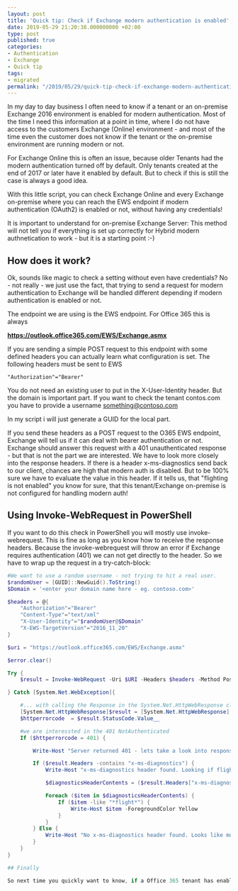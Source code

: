 ```yaml
---
layout: post
title: 'Quick tip: Check if Exchange modern authentication is enabled'
date: 2019-05-29 21:20:38.000000000 +02:00
type: post
published: true
categories:
- Authentication
- Exchange
- Quick tip
tags:
- migrated
permalink: "/2019/05/29/quick-tip-check-if-exchange-modern-authentication-is-enabled/"
---
```


In my day to day business I often need to know if a tenant or an on-premise Exchange 2016 environment is enabled for modern authentication. Most of the time I need this information at a point in time, where I do not have access to the customers Exchange (Online) environment - and most of the time even the customer does not know if the tenant or the on-premise environment are running modern or not.

For Exchange Online this is often an issue, because older Tenants had the modern authentication turned off by default. Only tenants created at the end of 2017 or later have it enabled by default. But to check if this is still the case is always a good idea.

With this little script, you can check Exchange Online and every Exchange on-premise where you can reach the EWS endpoint if modern authentication (OAuth2) is enabled or not, without having any credentials!

It is important to understand for on-premise Exchange Server: This method will not tell you if everything is set up correctly for Hybrid modern authnetication to work - but it is a starting point :-)

## How does it work?

Ok, sounds like magic to check a setting without even have credentials? No - not really - we just use the fact, that trying to send a request for modern authentication to Exchange will be handled different depending if modern authentication is enabled or not.

The endpoint we are using is the EWS endpoint. For Office 365 this is always

**https://outlook.office365.com/EWS/Exchange.asmx**

If you are sending a simple POST request to this endpoint with some defined headers you can actually learn what configuration is set. The following headers must be sent to EWS

    "Authorization"="Bearer"

You do not need an existing user to put in the X-User-Identity header. But the domain is important part. If you want to check the tenant contos.com you have to provide a username something@contoso.com

In my script i will just generate a GUID for the local part.

If you send these headers as a POST request to the O365 EWS endpoint, Exchange will tell us if it can deal with bearer authentication or not. Exchange should answer this request with a 401 unauthenticated response - but that is not the part we are interested. We have to look more closely into the response headers. If there is a header x-ms-diagnostics send back to our client, chances are high that modern auth is disabled. But to be 100% sure we have to evaluate the value in this header. If it tells us, that "flighting is not enabled" you know for sure, that this tenant/Exchange on-premise is not configured for handling modern auth!

## Using Invoke-WebRequest in PowerShell

If you want to do this check in PowerShell you will mostly use invoke-webrequest. This is fine as long as you know how to receive the response headers. Because the invoke-webrequest will throw an error if Exchange requires authentication (401) we can not get directly to the header. So we have to wrap up the request in a try-catch-block:

```powershell 
#We want to use a random username - not trying to hit a real user.
$randomUser = [GUID]::NewGuid().ToString()
$Domain = '<enter your domain name here - eg. contoso.com>'

$headers = @{
    "Authorization"="Bearer"
    "Content-Type"="text/xml"
    "X-User-Identity"="$randomUser@$Domain"
    "X-EWS-TargetVersion"="2016_11_20"
}

$uri = "https://outlook.office365.com/EWS/Exchange.asmx"

$error.clear()

Try {
    $result = Invoke-WebRequest -Uri $URI -Headers $headers -Method Post

} Catch [System.Net.WebException]{

    #... with calling the Response in the System.Net.HttpWebResponse class.
    [System.Net.HttpWebResponse]$result = [System.Net.HttpWebResponse] $_.Exception.Response
    $httperrorcode  = $result.StatusCode.Value__

    #we are interessted in the 401 NotAuthenticated
    If ($httperrorcode = 401) {

        Write-Host "Server returned 401 - lets take a look into response headers" -ForegroundColor Yellow

        If ($result.Headers -contains "x-ms-diagnostics") {
            Write-Host "x-ms-diagnostics header found. Looking if flighting is enabled...."

            $diagnosticsHeaderContents = ($result.Headers["x-ms-diagnostics"]).Split(";")

            Foreach ($item in $diagnosticsHeaderContents) {
                If ($item -like "*flight*") {
                    Write-Host $item -ForegroundColor Yellow
                }
            }
        } Else {
            Write-Host "No x-ms-diagnostics header found. Looks like modern auth is active" -ForegroundColor Green
        }
    }
}

## Finally

So next time you quickly want to know, if a Office 365 tenant has enabled modern authentication or not, you can check this setting without any credentials. The only thing you need to know is one of the configured domains that is used.